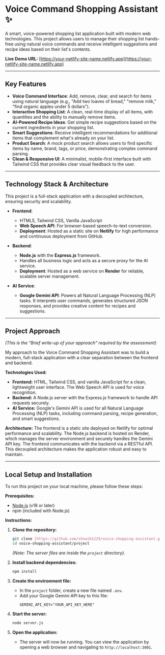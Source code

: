 # Voice Command Shopping Assistant ✨

A smart, voice-powered shopping list application built with modern web technologies. This project allows users to manage their shopping list hands-free using natural voice commands and receive intelligent suggestions and recipe ideas based on their list's contents.

**Live Demo URL:** [https://your-netlify-site-name.netlify.app](https://your-netlify-site-name.netlify.app) <!-- Replace with your live Netlify URL -->

---

## Key Features

- **Voice Command Interface**: Add, remove, clear, and search for items using natural language (e.g., "Add two loaves of bread," "remove milk," "find organic apples under 5 dollars").
- **Interactive Shopping List**: A clean, real-time display of all items, with quantities and the ability to manually remove items.
- **AI-Powered Recipe Ideas**: Get simple recipe suggestions based on the current ingredients in your shopping list.
- **Smart Suggestions**: Receive intelligent recommendations for additional items that complement what's already on your list.
- **Product Search**: A mock product search allows users to find specific items by name, brand, tags, or price, demonstrating complex command parsing.
- **Clean & Responsive UI**: A minimalist, mobile-first interface built with Tailwind CSS that provides clear visual feedback to the user.

---

## Technology Stack & Architecture

This project is a full-stack application with a decoupled architecture, ensuring security and scalability.

- **Frontend**:
  - HTML5, Tailwind CSS, Vanilla JavaScript
  - **Web Speech API**: For browser-based speech-to-text conversion.
  - **Deployment**: Hosted as a static site on **Netlify** for high performance and continuous deployment from GitHub.

- **Backend**:
  - **Node.js** with the **Express.js** framework.
  - Handles all business logic and acts as a secure proxy for the AI service.
  - **Deployment**: Hosted as a web service on **Render** for reliable, scalable server management.

- **AI Service**:
  - **Google Gemini API**: Powers all Natural Language Processing (NLP) tasks. It interprets user commands, generates structured JSON responses, and provides creative content for recipes and suggestions.

---

## Project Approach

*(This is the "Brief write-up of your approach" required by the assessment)*

My approach to the Voice Command Shopping Assistant was to build a modern, full-stack application with a clear separation between the frontend and backend.

**Technologies Used:**
- **Frontend:** HTML, Tailwind CSS, and vanilla JavaScript for a clean, lightweight user interface. The Web Speech API is used for voice recognition.
- **Backend:** A Node.js server with the Express.js framework to handle API requests securely.
- **AI Service:** Google's Gemini API is used for all Natural Language Processing (NLP) tasks, including command parsing, recipe generation, and smart suggestions.

**Architecture:**
The frontend is a static site deployed on Netlify for optimal performance and scalability. The Node.js backend is hosted on Render, which manages the server environment and securely handles the Gemini API key. The frontend communicates with the backend via a RESTful API. This decoupled architecture makes the application robust and easy to maintain.

---

## Local Setup and Installation

To run this project on your local machine, please follow these steps:

**Prerequisites:**
- [Node.js](https://nodejs.org/) (v18 or later)
- npm (included with Node.js)

**Instructions:**

1.  **Clone the repository:**
    ```bash
    git clone [https://github.com/shoaib1229/voice-shopping-assistant.git](https://github.com/shoaib1229/voice-shopping-assistant.git)
    cd voice-shopping-assistant/project 
    ```
    *(Note: The server files are inside the `project` directory).*

2.  **Install backend dependencies:**
    ```bash
    npm install
    ```

3.  **Create the environment file:**
    - In the `project` folder, create a new file named `.env`.
    - Add your Google Gemini API key to this file:
      ```
      GEMINI_API_KEY="YOUR_API_KEY_HERE"
      ```

4.  **Start the server:**
    ```bash
    node server.js
    ```

5.  **Open the application:**
    - The server will now be running. You can view the application by opening a web browser and navigating to `http://localhost:3001`.
